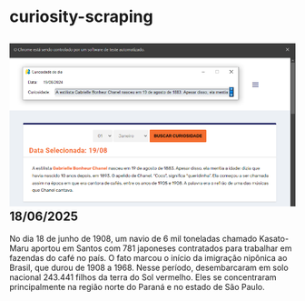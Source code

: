 # curiosity-scraping
![Budget](./execucao.png)
18/06/2025
-
No dia 18 de junho de 1908, um navio de 6 mil toneladas chamado Kasato-Maru aportou em Santos com 781 japoneses contratados para trabalhar em fazendas do café no país. O fato marcou o início da imigração nipônica ao Brasil, que durou de 1908 a 1968. Nesse período, desembarcaram em solo nacional 243.441 filhos da terra do Sol vermelho. Eles se concentraram principalmente na região norte do Paraná e no estado de São Paulo.
